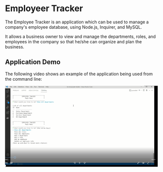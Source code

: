 # Employeer Tracker

The Employee Tracker is an application which can be used to manage a company's employee database, using Node.js, Inquirer, and MySQL.

It allows a business owner to view and manage the departments, roles, and employees in the company so that he/she can organize and plan the business.

## Application Demo 
The following video shows an example of the application being used from the command line:

[![A video thumbnail shows the command-line employee tracker application.](./assets/12-sql-homework-video-thumbnail.png)](./assets/12-SQL-Homework-EmployeeTracker.mp4)